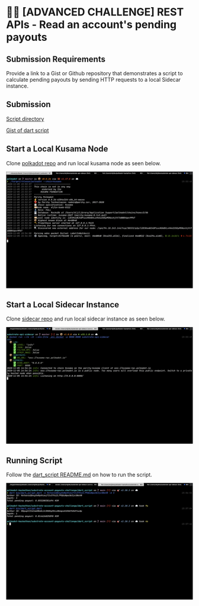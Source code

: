 # 🧑‍💻 [ADVANCED CHALLENGE] REST APIs - Read an account's pending payouts

## Submission Requirements

Provide a link to a Gist or Github repository that demonstrates a script to calculate pending payouts by sending HTTP requests to a local Sidecar instance.

## Submission

[Script directory](dart_script)

[Gist of dart script](https://gist.github.com/martinloesethjensen/42bae400485d772587504e1efbeefa70)

## Start a Local Kusama Node

Clone [polkadot repo](https://github.com/paritytech/polkadot) and run local kusama node as seen below.

![local kusama node running](images/local-kusama-node.png)

## Start a Local Sidecar Instance

Clone [sidecar repo](https://github.com/paritytech/substrate-api-sidecar) and run local sidecar instance as seen below.

![local sidecar instance running](images/local-sidecar-instance.png)

## Running Script

Follow the [dart_script README.md](dart_script/README.md) on how to run the script.

![dart script running](images/dart-script.png)
